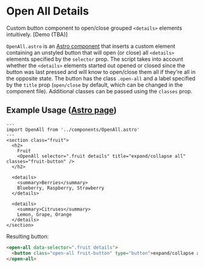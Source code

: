 # Open All Details
Custom button component to open/close grouped `<details>` elements intuitively. [Demo (TBA)]

`OpenAll.astro` is an [Astro component](https://docs.astro.build/en/basics/astro-components/) that inserts a custom element containing an unstyled button that will open (or close) all `<details>` elements specified by the `selector` prop. The script takes into account whether the `<details>` elements started out opened or closed since the button was last pressed and will know to open/close them all if they're all in the opposite state. The button has the class `.open-all` and a label specified by the `title` prop (`open/close` by default, which can be changed in the component file). Additional classes can be passed using the `classes` prop.

## Example Usage ([Astro page](https://docs.astro.build/en/basics/astro-pages/#astro-pages))
```JSX
---
import OpenAll from '../components/OpenAll.astro'
---
<section class="fruit">
  <h2>
    Fruit
    <OpenAll selector=".fruit details" title="expand/collapse all" classes="fruit-button" />
  </h2>

  <details>
    <summary>Berries</summary>
    Blueberry, Raspberry, Strawberry
  </details>

  <details>
    <summary>Citruses</summary>
    Lemon, Grape, Orange
  </details>
</section>
```

Resulting button:
```HTML
<open-all data-selector=".fruit details">
  <button class="open-all fruit-button" type="button">expand/collapse all</button>
</open-all>
```
